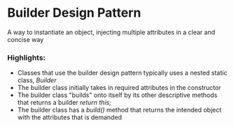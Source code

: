 # Builder Design Pattern
A way to instantiate an object, injecting multiple attributes in a clear and concise way

### Highlights:
* Classes that use the builder design pattern typically uses a nested static class, *Builder*
* The builder class initially takes in required attributes in the constructor
* The builder class "builds" onto itself by its other descriptive methods that returns a builder *return this;*
* The builder class has a *build()* method that returns the intended object with the attributes that is demanded
